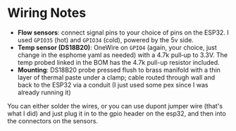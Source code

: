 # Wiring Notes

- **Flow sensors**: connect signal pins to your choice of pins on the ESP32.  I used `GPIO35` (hot) and `GPIO34` (cold), powered by the 5v side.
- **Temp sensor (DS18B20)**: OneWire on `GPIO4` (again, your choice, just change in the esphome yaml as needed) with a 4.7k pull‑up to 3.3V.  The temp probed linked in the BOM has the 4.7k pull-up resistor included.
- **Mounting**: DS18B20 probe pressed flush to brass manifold with a thin layer of thermal paste under a clamp; cable routed through wall and back to the ESP32 via a conduit (I just used some pex since I was already running it)

You can either solder the wires, or you can use dupont jumper wire (that's what I did) and just plug it in to the gpio header on the esp32, and then into the connectors on the sensors.
